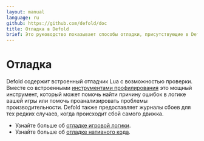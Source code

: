```yaml
---
layout: manual
language: ru
github: https://github.com/defold/doc
title: Отладка в Defold
brief: Это руководство показывает способы отладки, присутствующие в Defold.
---
```


# Отладка

Defold содержит встроенный отладчик Lua с возможностью проверки. Вместе со встроенными [инструментами профилирования](/ru/manuals/profiling) это мощный инструмент, который может помочь найти причину ошибок в логике вашей игры или помочь проанализировать проблемы производительности. Defold также предоставляет журналы сбоев для тех редких случаев, когда происходит сбой самого движка.

* Узнайте больше об [отладке игровой логики](/ru/manuals/debugging-game-logic).
* Узнайте больше об [отладке нативного кода](/ru/manuals/debugging-native-code).
